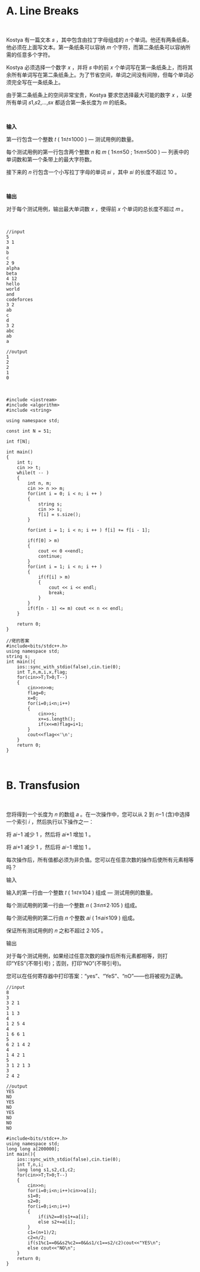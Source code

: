 # A. Line Breaks

</br>

<p>Kostya 有一篇文本 𝑠 ，其中包含由拉丁字母组成的 𝑛 个单词。他还有两条纸条，他必须在上面写文本。第一条纸条可以容纳 𝑚 个字符，而第二条纸条可以容纳所需的任意多个字符。

Kostya 必须选择一个数字 𝑥 ，并将 𝑠 中的前 𝑥 个单词写在第一条纸条上，而将其余所有单词写在第二条纸条上。为了节省空间，单词之间没有间隙，但每个单词必须完全写在一条纸条上。

由于第二条纸条上的空间非常宝贵，Kostya 要求您选择最大可能的数字 𝑥 ，以便所有单词 𝑠1,𝑠2,…,𝑠𝑥 都适合第一条长度为 𝑚 的纸条。</p>

</br>

<b>输入</b>

<p>第一行包含一个整数 𝑡 ( 1≤𝑡≤1000 ) — 测试用例的数量。

每个测试用例的第一行包含两个整数 𝑛 和 𝑚 ( 1≤𝑛≤50 ; 1≤𝑚≤500 ) — 列表中的单词数和第一个条带上的最大字符数。

接下来的 𝑛 行包含一个小写拉丁字母的单词 𝑠𝑖 ，其中 𝑠𝑖 的长度不超过 10 。</p>

 </br>

 <b>输出</b>

 <p>
对于每个测试用例，输出最大单词数 𝑥 ，使得前 𝑥 个单词的总长度不超过 𝑚 。</p>

 </br>

```
//input
5
3 1
a
b
c
2 9
alpha
beta
4 12
hello
world
and
codeforces
3 2
ab
c
d
3 2
abc
ab
a
```

```
//output
1
2
2
1
0
```

</br>

```
#include <iostream>
#include <algorithm>
#include <string>

using namespace std;

const int N = 51;

int f[N];

int main()
{
    int t;
    cin >> t;
    while(t -- )
    {
        int n, m;
        cin >> n >> m;
        for(int i = 0; i < n; i ++ )
        {
            string s;
            cin >> s;
            f[i] = s.size();
        }

        for(int i = 1; i < n; i ++ ) f[i] += f[i - 1];

        if(f[0] > m)
        {
            cout << 0 <<endl;
            continue;
        }
        for(int i = 1; i < n; i ++ )
        {
            if(f[i] > m)
            {
                cout << i << endl;
                break;
            }
        }
        if(f[n - 1] <= m) cout << n << endl;
    }

    return 0;
}
```

```
//佬的答案
#include<bits/stdc++.h>
using namespace std;
string s;
int main(){
	ios::sync_with_stdio(false),cin.tie(0);
	int T,n,m,i,x,flag;
	for(cin>>T;T>0;T--)
	{
		cin>>n>>m;
		flag=0;
		x=0;
		for(i=0;i<n;i++)
		{
			cin>>s;
			x+=s.length();
			if(x<=m)flag=i+1;
		}
		cout<<flag<<'\n';
	}
	return 0;
}
```

</br>

# B. Transfusion

</br>

<p>
您将得到一个长度为 𝑛 的数组 𝑎 。在一次操作中，您可以从 2 到 𝑛−1 (含)中选择一个索引 𝑖 ，然后执行以下操作之一：

将 𝑎𝑖−1 减少 1 ，然后将 𝑎𝑖+1 增加 1 。

将 𝑎𝑖+1 减少 1 ，然后将 𝑎𝑖−1 增加 1 。

每次操作后，所有值都必须为非负值。您可以在任意次数的操作后使所有元素相等吗？
</p>

<p>
输入

输入的第一行由一个整数 𝑡 ( 1≤𝑡≤104 ) 组成 — 测试用例的数量。

每个测试用例的第一行由一个整数 𝑛 ( 3≤𝑛≤2⋅105 ) 组成。

每个测试用例的第二行由 𝑛 个整数 𝑎𝑖 ( 1≤𝑎𝑖≤109 ) 组成。

保证所有测试用例的 𝑛 之和不超过 2⋅105 。
</p>

<p>
输出

对于每个测试用例，如果经过任意次数的操作后所有元素都相等，则打印“YES”(不带引号)；否则，打印“NO”(不带引号)。

您可以在任何寄存器中打印答案：“yes”、“YeS”、“nO”——也将被视为正确。
</p>

```
//input
8
3
3 2 1
3
1 1 3
4
1 2 5 4
4
1 6 6 1
5
6 2 1 4 2
4
1 4 2 1
5
3 1 2 1 3
3
2 4 2
```

```
//output
YES
NO
YES
NO
YES
NO
NO
NO
```

```
#include<bits/stdc++.h>
using namespace std;
long long a[200000];
int main(){
	ios::sync_with_stdio(false),cin.tie(0);
	int T,n,i;
	long long s1,s2,c1,c2;
	for(cin>>T;T>0;T--)
	{
		cin>>n;
		for(i=0;i<n;i++)cin>>a[i];
		s1=0;
		s2=0;
		for(i=0;i<n;i++)
		{
			if(i%2==0)s1+=a[i];
			else s2+=a[i];
		}
		c1=(n+1)/2;
		c2=n/2;
		if(s1%c1==0&&s2%c2==0&&s1/c1==s2/c2)cout<<"YES\n";
		else cout<<"NO\n";
	}
	return 0;
}
```




























